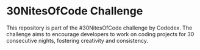 # 30NitesOfCode Challenge

This repository is part of the #30NitesOfCode challenge by Codedex. The challenge aims to encourage developers to work on coding projects for 30 consecutive nights, fostering creativity and consistency.
